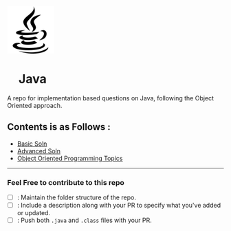 <img src="./assets/logoJava.png" width="110px">

# &nbsp;&nbsp;&nbsp;&nbsp;Java

A repo for implementation based questions on Java, following the Object Oriented approach.

## Contents is as Follows :

- [Basic Soln](https://github.com/akashchouhan16/Java/tree/main/Basic)
- [Advanced Soln](https://github.com/akashchouhan16/Java/tree/main/Advanced)
- [Object Oriented Programming Topics](https://github.com/akashchouhan16/Java/tree/main/OOP)

---

### Feel Free to contribute to this repo

- [ ] : Maintain the folder structure of the repo.
- [ ] : Include a description along with your PR to specify what you've added or updated.
- [ ] : Push both `.java` and `.class` files with your PR.
